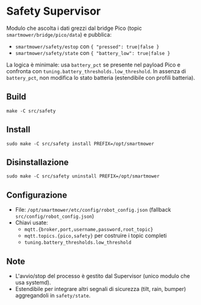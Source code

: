 # Safety Supervisor

Modulo che ascolta i dati grezzi dal bridge Pico (topic `smartmower/bridge/pico/data`) e pubblica:
- `smartmower/safety/estop` con `{ "pressed": true|false }`
- `smartmower/safety/state` con `{ "battery_low": true|false }`

La logica è minimale: usa `battery_pct` se presente nel payload Pico e confronta con `tuning.battery_thresholds.low_threshold`. In assenza di `battery_pct`, non modifica lo stato batteria (estendibile con profili batteria).

## Build

```
make -C src/safety
```

## Install

```
sudo make -C src/safety install PREFIX=/opt/smartmower
```

## Disinstallazione

```
sudo make -C src/safety uninstall PREFIX=/opt/smartmower
```

## Configurazione
- File: `/opt/smartmower/etc/config/robot_config.json` (fallback `src/config/robot_config.json`)
- Chiavi usate:
  - `mqtt.{broker,port,username,password,root_topic}`
  - `mqtt.topics.{pico,safety}` per costruire i topic completi
  - `tuning.battery_thresholds.low_threshold`

## Note
- L'avvio/stop del processo è gestito dal Supervisor (unico modulo che usa systemd).
- Estendibile per integrare altri segnali di sicurezza (tilt, rain, bumper) aggregandoli in `safety/state`.

